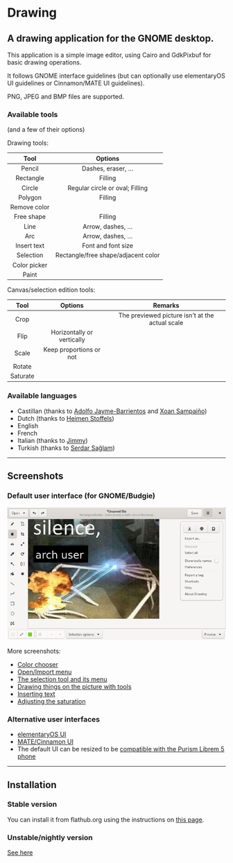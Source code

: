 # Drawing

## A drawing application for the GNOME desktop.

This application is a simple image editor, using Cairo and GdkPixbuf for basic drawing operations.

It follows GNOME interface guidelines (but can optionally use elementaryOS UI guidelines or Cinnamon/MATE UI guidelines).

PNG, JPEG and BMP files are supported.

### Available tools

(and a few of their options)

Drawing tools:

| Tool      | Options        |
|:---------:|:--------------:|
|Pencil     |Dashes, eraser, …|
|Rectangle  |Filling         |
|Circle     |Regular circle or oval; Filling
|Polygon    |Filling         |
|Remove color|               | <!-- XXX should be a canvas tool -->
|Free shape |Filling         |
|Line       |Arrow, dashes, …|
|Arc        |Arrow, dashes, …|
|Insert text|Font and font size|
|Selection  |Rectangle/free shape/adjacent color|
|Color picker|               |
|Paint      |                |

<!--|Brush      |           |Not done yet-->
<!--|Gradient   |           |Not done yet-->

Canvas/selection edition tools:

| Tool      | Options   | Remarks |
|:---------:|:---------:|:-------:|
|Crop       |           |The previewed picture isn't at the actual scale
|Flip       |Horizontally or vertically
|Scale      |Keep proportions or not
|Rotate     |           |         |
|Saturate   |           |         |

### Available languages

- Castillan (thanks to [Adolfo Jayme-Barrientos](https://github.com/fitojb) and [Xoan Sampaiño](https://github.com/xoan))
- Dutch (thanks to [Heimen Stoffels](https://github.com/Vistaus))
- English
- French
- Italian (thanks to [Jimmy](https://github.com/amivaleo))
- Turkish (thanks to [Serdar Sağlam](https://github.com/TeknoMobil))

----

## Screenshots

### Default user interface (for GNOME/Budgie)

![GNOME/Budgie UI, here with the main menu opened](./data/screenshots/gnome_menu.png)

More screenshots:

- [Color chooser](./data/screenshots/gnome_colors.png)
- [Open/Import menu](./data/screenshots/gnome_open.png)
- [The selection tool and its menu](./data/screenshots/gnome_selection.png)
- [Drawing things on the picture with tools](./data/screenshots/gnome_tools.png)
- [Inserting text](./data/screenshots/gnome_text.png)
- [Adjusting the saturation](./data/screenshots/gnome_menu_saturation.png)

### Alternative user interfaces

- [elementaryOS UI](./data/screenshots/elementary.png)
- [MATE/Cinnamon UI](./data/screenshots/mate_selection.png)
- The default UI can be resized to be [compatible with the Purism Librem 5 phone](./data/screenshots/librem_preview.png)

----

## Installation

### Stable version

You can install it from flathub.org using the instructions on [this page](https://flathub.org/apps/details/com.github.maoschanz.drawing).

### Unstable/nightly version

[See here](./INSTALL_FROM_SOURCE.md)

